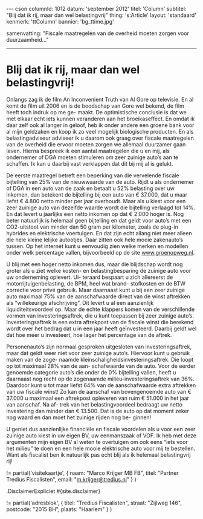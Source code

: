 --- cson
columnId:       1012
datum:          'september 2012'
titel:          'Column'
subtitel:       "Blij dat ik rij, maar dan wel belastingvrij"
thing:          's:Article'
layout:         'standaard'
kenmerk:        'ttColumn'
bannier:        'bg_ttime.jpg'

samenvatting:   "Fiscale maatregelen van de overheid moeten zorgen voor duurzaamheid..."

---


# Blij dat ik rij, maar dan wel belastingvrij!

Onlangs zag ik de film An Inconvenient Truth van Al Gore op televisie. En al
komt de film uit 2006 en is de boodschap van Gore wel bekend, de film heeft
toch indruk op me ge- maakt. De optimistische conclusie is dat we met elkaar
echt iets kunnen veranderen aan het broeikaseffect. En omdat ik daar zelf ook
al langer in geloof, heb ik onder andere een groene bank voor al mijn
geldzaken en koop ik zo veel mogelijk biologische producten. En als
belastingadviseur adviseer ik u daarom ook graag over fiscale maatregelen van
de overheid die ervoor moeten zorgen we allemaal duurzamer gaan leven. Hierna
bespreek ik een aantal maatregelen die u en mij, als ondernemer of DGA moeten
stimuleren om zeer zuinige auto’s aan te schaffen. Ik kan u daarbij vast
verklappen dat dit bij mij al is gelukt.

De eerste maatregel betreft een beperking van die vervelende fiscale
bijtelling van 25% van de nieuwwaarde van de auto. Rijdt u als ondernemer of
DGA in een auto van de zaak en betaalt u 52% belasting over uw inkomen, dan
betekent de bijtelling bij een auto van € 37.000, dat u maar liefst € 4.800
netto minder per jaar overhoudt. Maar als u kiest voor een zeer zuinige auto
van dezelfde waarde wordt die bijtelling verlaagd tot 14%. En dat levert u
jaarlijks een netto inkomen op dat € 2.000 hoger is. Nog beter natuurlijk is
helemaal geen bijtelling en dat geldt voor auto’s met een CO2-uitstoot van
minder dan 50 gram per kilometer, zoals de plug-in hybrides en elektrische
voertuigen. En dat zijn echt allang niet meer alleen die hele kleine lelijke
autootjes. Daar zitten ook hele mooie zakenauto’s tussen. Op het internet kunt
u eenvoudig zien welke merken en modellen onder welk percentage vallen,
bijvoorbeeld op de site www.groenopweg.nl.

U blij met een hoger netto inkomen dus, maar die blijdschap wordt nog groter
als u ziet welke kosten- en belastingbesparing de zuinige auto voor uw
onderneming oplevert. Ui- teraard bespaart u zich allereerst de
motorrijtuigenbelasting, de BPM, heel wat brand- stofkosten en de BTW
correctie voor privé gebruik. Maar daarnaast kunt u bij een zeer zuinige auto
maximaal 75% van de aanschafwaarde direct van de winst aftrekken als
“willekeurige afschrijving”. Dit levert u al een aanzienlijk
liquiditeitsvoordeel op. Maar de echte klappers komen van de verschillende
vormen van investeringsaftrek, die u kunt toepassen bij zeer zuinige auto’s.
Investeringsaftrek is een extra aftrekpost van de fiscale winst die berekend
wordt over het bedrag dat u in een jaar heeft geïnvesteerd. Daarbij geldt wel
dat hoe meer u investeert, hoe lager het percentage van de aftrek.

Personenauto’s zijn normaal gesproken uitgesloten van investeringsaftrek, maar dat
geldt weer niet voor zeer zuinige auto’s. Hiervoor kunt u gebruik maken van de zoge-
naamde kleinschaligheidsinvesteringsaftrek. Die loopt op tot maximaal 28% van de aan-
schafwaarde van de auto. Voor de eerder genoemde categorie auto’s die onder de 0%
bijtelling vallen, heeft u daarnaast nog recht op de zogenaamde milieu-investeringsaftrek
van 36%. Daardoor kunt u tot maar liefst 64% van de aanschafwaarde extra aftrekken
van uw fiscale winst! Zo kan de aanschaf van bovengenoemde auto van € 37.000 u
maximaal een aftrekpost opleveren van ruim € 51.000 in het jaar van aanschaf. Na af-
trek van het belastingvoordeel bedraagt uw netto investering dan minder dan € 13.500.
Dat is de auto op dat moment zeker nog waard en dan moet het zuinige rijden nog be-
ginnen!

U geniet dus aanzienlijke financiële en fiscale voordelen als u voor een zeer
zuinige auto kiest in uw eigen BV, uw eenmanszaak of VOF. Ik heb met deze
argumenten mijn eigen BV al weten te overtuigen om ook eens “iets voor het
milieu” te doen en een hele mooie elektrische auto voor mij te bestellen. Want
als fiscalist ben ik natuurlijk pas echt blij als ik helemaal belastingvrij
rij!

!= partial('visitekaartje', { naam: "Marco Krijger MB FB", titel: "Partner Tredius Fiscalisten", email: "m.krijger@tredius.nl" } )

.DisclaimerExpliciet #{site.disclaimer}

!= partial('adresblok', { titel: "Tredius Fiscalisten", straat: "Zijlweg 146", postcode: "2015 BH", plaats: "Haarlem" } )
